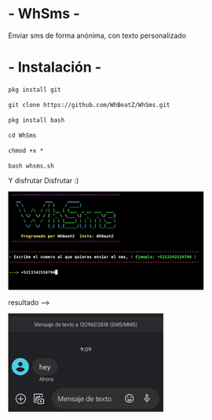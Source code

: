 # - WhSms -

Enviar sms de forma anónima, con texto personalizado

# - Instalación -

`pkg install git` 

`git clone https://github.com/WhBeatZ/WhSms.git`

`pkg install bash`

`cd WhSms`

`chmod +x *`

`bash whsms.sh`

Y disfrutar Disfrutar :)

<img src="/files/imagen1.png" height="200px">

 resultado --> 
 
 <img src="/files/imagen2.jpg" height="200px">
